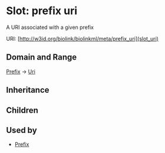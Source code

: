# Slot: prefix uri


A URI associated with a given prefix

URI: [http://w3id.org/biolink/biolinkml/meta/prefix_uri](slot_uri)
## Domain and Range

[Prefix](Prefix.md) -> [Uri](Uri.md)
## Inheritance

## Children

## Used by

 * [Prefix](Prefix.md)
